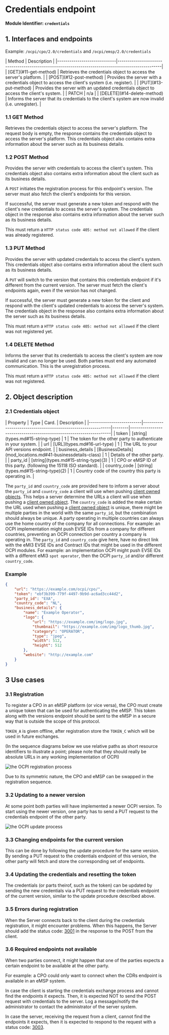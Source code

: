 
# Credentials endpoint

**Module Identifier: `credentials`**

## 1. Interfaces and endpoints

Example: `/ocpi/cpo/2.0/credentials` and `/ocpi/emsp/2.0/credentials`

<div><!-- ---------------------------------------------------------------------------- --></div>
| Method                      | Description                                                                                       |
|-----------------------------|---------------------------------------------------------------------------------------------------|
| [GET](#11-get-method)       | Retrieves the credentials object to access the server's platform.                                 |
| [POST](#12-post-method)     | Provides the server with a credentials object to access the client's system (i.e. register).      |
| [PUT](#13-put-method)       | Provides the server with an updated credentials object to access the client's system.             |
| PATCH                       | n/a                                                                                               |
| [DELETE](#14-delete-method) | Informs the server that its credentials to the client's system are now invalid (i.e. unregister). |
<div><!-- ---------------------------------------------------------------------------- --></div>


### 1.1 __GET__ Method

Retrieves the credentials object to access the server's platform. The request body is empty, the response contains the credentials object to access the server's platform. This credentials object also contains extra information about the server such as its business details.


### 1.2 __POST__ Method

Provides the server with credentials to access the client's system. This credentials object also contains extra information about the client such as its business details.

A `POST` initiates the registration process for this endpoint's version. The server must also fetch the client's endpoints for this version.

If successful, the server must generate a new token and respond with the client's new credentials to access the server's system. The credentials object in the response also contains extra information about the server such as its business details.

This must return a `HTTP status code 405: method not allowed` if the client was already registered.

### 1.3 __PUT__ Method

Provides the server with updated credentials to access the client's system. This credentials object also contains extra information about the client such as its business details.

A `PUT` will switch to the version that contains this credentials endpoint if it's different from the current version. The server must fetch the client's endpoints again, even if the version has not changed.

If successful, the server must generate a new token for the client and respond with the client's updated credentials to access the server's system. The credentials object in the response also contains extra information about the server such as its business details.

This must return a `HTTP status code 405: method not allowed` if the client was not registered yet.

### 1.4 __DELETE__ Method

Informs the server that its credentials to access the client's system are now invalid and can no longer be used. Both parties must end any automated communication. This is the unregistration process.

This must return a `HTTP status code 405: method not allowed` if the client was not registered.


## 2. Object description

### 2.1 Credentials object

<div><!-- ------------------------------------------------------------------------------------------------------------------------------------------------------------------------------------ --></div>
| Property                 | Type                                                         | Card.  | Description                                                        |
|--------------------------|--------------------------------------------------------------|--------|--------------------------------------------------------------------|
| token                    | [string](types.md#15-string-type)                            | 1      | The token for the other party to authenticate in your system.      |
| url                      | [URL](types.md#16-url-type)                                  | 1      | The URL to your API versions endpoint.                             |
| business_details         | [BusinessDetails](mod_locations.md#41-businessdetails-class) | 1      | Details of the other party.                                        |
| party_id                 | [string](types.md#15-string-type)(3)                         | 1      | CPO or eMSP ID of this party. (following the 15118 ISO standard).  |
| country_code             | [string](types.md#15-string-type)(2)                         | 1      | Country code of the country this party is operating in.            |
<div><!-- ------------------------------------------------------------------------------------------------------------------------------------------------------------------------------------ --></div>

The `party_id` and `country_code` are provided here to inform a server about the `party_id` and `country_code` a client will use when pushing [client owned objects](transport_and_format.md#client-owned-object-push). This helps a server determine the URLs a client will use when pushing a [client owned object](transport_and_format.md#client-owned-object-push). 
The `country_code` is added the make certain the URL used when pushing a [client owned object](transport_and_format.md#client-owned-object-push) is unique, there might be multiple parties in the world with the same `party_id`, but the combination should always be unique.
A party operating in multiple countries can always use the home country of the company for all connections. For example: an OCPI implementation might push EVSE IDs from a company for different countries, preventing an OCPI connection per country a company is operating in.
The `party_id` and `country_code` give here, have no direct link with the eMI3 EVSE IDs and Contract IDs that might be used in the different OCPI modules. For example: an implementation OCPI might push EVSE IDs with a different eMI3 `spot operator`, then the OCPI `party_id` and/or different `country_code`.


### Example

```json
{
    "url": "https://example.com/ocpi/cpo/",
    "token": "ebf3b399-779f-4497-9b9d-ac6ad3cc44d2",
    "party_id": "EXA",
    "country_code": "NL",
    "business_details": {
        "name": "Example Operator",
        "logo": {
            "url": "https://example.com/img/logo.jpg",
            "thumbnail": "https://example.com/img/logo_thumb.jpg",
            "category": "OPERATOR",
            "type": "jpeg",
            "width": 512,
            "height": 512
        },
        "website": "http://example.com"
    }
}
```

## 3 Use cases

### 3.1 Registration

To register a CPO in an eMSP platform (or vice versa), the CPO must create a unique token that can be used for authenticating the eMSP. This token along with the versions endpoint should be sent to the eMSP in a secure way that is outside the scope of this protocol.

`TOKEN_A` is given offline, after registration store the `TOKEN_C` which will be used in future exchanges. 

(In the sequence diagrams below we use relative paths as short resource identifiers to illustrate a point; please note that they should really be absolute URLs in any working implementation of OCPI)

![the OCPI registration process](data/registration-sequence.png)

Due to its symmetric nature, the CPO and eMSP can be swapped in the registration sequence.


### 3.2 Updating to a newer version

At some point both parties will have implemented a newer OCPI version. To start using the newer version, one party has to send a PUT request to the credentials endpoint of the other party.

![the OCPI update process](data/update-sequence.png)


### 3.3 Changing endpoints for the current version

This can be done by following the update procedure for the same version. By sending a PUT request to the credentials endpoint of this version, the other party will fetch and store the corresponding set of endpoints.

### 3.4 Updating the credentials and resetting the token

The credentials (or parts theirof, such as the token) can be updated by sending the new credentials via a PUT request to the credentials endpoint of the current version, similar to the update procedure described above.

### 3.5 Errors during registration

When the Server connects back to the client during the credentials registration, it might encounter problems. When this happens, the Server should add the status code: [3001](status_codes.md#3xxx-server-errors) in the response to the POST from the client. 

### 3.6 Required endpoints not available

When two parties connect, it might happen that one of the parties expects a certain endpoint to be available at the other party. 

For example: a CPO could only want to connect when the CDRs endpoint is available in an eMSP system. 

In case the client is starting the credentials exchange process and cannot find the endpoints it expects. Then, it is expected NOT to send the POST request with credentials to the server. Log a message/notify the administrator to contact the administrator of the server system.

In case the server, receiving the request from a client, cannot find the endpoints it expects, then it is expected to respond to the request with a status code: [3003](status_codes.md#3xxx-server-errors).
